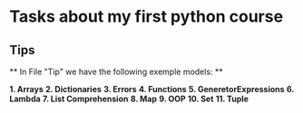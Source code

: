 # Tasks about my first python course

## Tips

** In File "Tip" we have the following exemple models: **

**1. Arrays**
**2. Dictionaries**
**3. Errors**
**4. Functions**
**5. GeneretorExpressions**
**6. Lambda**
**7. List Comprehension**
**8. Map**
**9. OOP**
**10. Set**
**11. Tuple**

